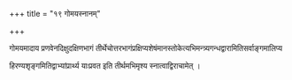 +++
title = "१९ गोमयस्नानम्"

+++

गोमयमादाय प्रणवेनदिक्षुदक्षिणभागं तीर्थेचोत्तरभागंप्रक्षिप्यशेषंमानस्तोकेत्यभिमन्त्र्यगन्धद्वारामितिसर्वाङ्गमालिप्य

हिरण्यशृङ्गमितिद्वाभ्यांप्रार्थ्य याःप्रवत इति तीर्थमभिमृश्य स्नात्वाद्विराचामेत् ।

